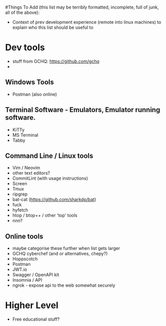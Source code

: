 #Things To Add (this list may be terribly formatted, incomplete, full of junk, all of the above):


- Context of prev development experience (remote into linux machines) to explain who this list should be useful to


# Dev tools 
- stuff from GCHQ: https://github.com/gchq
- 

## Windows Tools
- Postman (also online)


## Terminal Software - Emulators, Emulator running software.
- KiTTy
- MS Terminal
- Tabby


## Command Line / Linux tools
- Vim / Neovim
- other text editors?
- CommitLint (with usage instructions)
- Screen
- Tmux
- ripgrep
- bat-cat (https://github.com/sharkdp/bat)
- fuck
- hyfetch
- htop / btop++ / other 'top' tools
- nnn?


## Online tools
- maybe categorise these further when list gets larger
- GCHQ cyberchef (and or alternatives, chepy?)
- Hoppscotch
- Postman
- JWT.io
- Swagger / OpenAPI kit
- Insomnia / API
- ngrok - expose api to the web somewhat securely


# Higher Level
- Free educational stuff?
